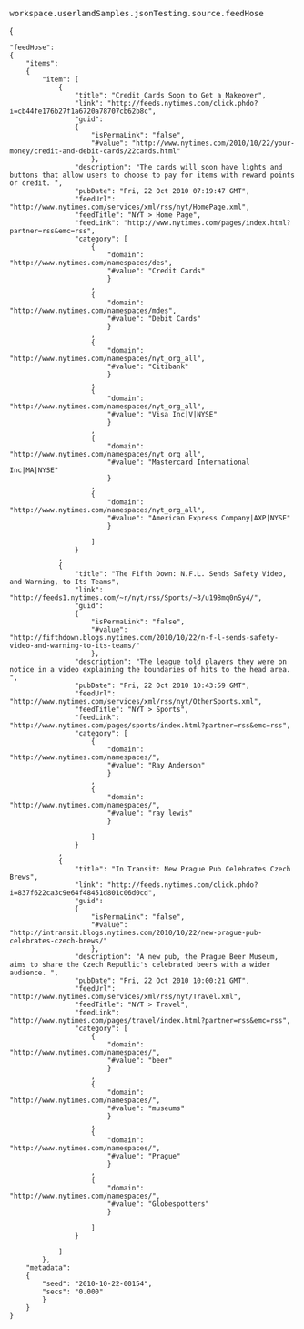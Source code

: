 ### 
<pre>
workspace.userlandSamples.jsonTesting.source.feedHose
</pre>{	"feedHose":	{		"items":		{			"item": [				{					"title": "Credit Cards Soon to Get a Makeover",					"link": "http://feeds.nytimes.com/click.phdo?i=cb44fe176b27f1a6720a78707cb62b8c",					"guid":					{						"isPermaLink": "false",						"#value": "http://www.nytimes.com/2010/10/22/your-money/credit-and-debit-cards/22cards.html"						},					"description": "The cards will soon have lights and buttons that allow users to choose to pay for items with reward points or credit. ",					"pubDate": "Fri, 22 Oct 2010 07:19:47 GMT",					"feedUrl": "http://www.nytimes.com/services/xml/rss/nyt/HomePage.xml",					"feedTitle": "NYT > Home Page",					"feedLink": "http://www.nytimes.com/pages/index.html?partner=rss&emc=rss",					"category": [						{							"domain": "http://www.nytimes.com/namespaces/des",							"#value": "Credit Cards"							}						,						{							"domain": "http://www.nytimes.com/namespaces/mdes",							"#value": "Debit Cards"							}						,						{							"domain": "http://www.nytimes.com/namespaces/nyt_org_all",							"#value": "Citibank"							}						,						{							"domain": "http://www.nytimes.com/namespaces/nyt_org_all",							"#value": "Visa Inc|V|NYSE"							}						,						{							"domain": "http://www.nytimes.com/namespaces/nyt_org_all",							"#value": "Mastercard International Inc|MA|NYSE"							}						,						{							"domain": "http://www.nytimes.com/namespaces/nyt_org_all",							"#value": "American Express Company|AXP|NYSE"							}												]					}				,				{					"title": "The Fifth Down: N.F.L. Sends Safety Video, and Warning, to Its Teams",					"link": "http://feeds1.nytimes.com/~r/nyt/rss/Sports/~3/u198mq0nSy4/",					"guid":					{						"isPermaLink": "false",						"#value": "http://fifthdown.blogs.nytimes.com/2010/10/22/n-f-l-sends-safety-video-and-warning-to-its-teams/"						},					"description": "The league told players they were on notice in a video explaining the boundaries of hits to the head area. ",					"pubDate": "Fri, 22 Oct 2010 10:43:59 GMT",					"feedUrl": "http://www.nytimes.com/services/xml/rss/nyt/OtherSports.xml",					"feedTitle": "NYT > Sports",					"feedLink": "http://www.nytimes.com/pages/sports/index.html?partner=rss&emc=rss",					"category": [						{							"domain": "http://www.nytimes.com/namespaces/",							"#value": "Ray Anderson"							}						,						{							"domain": "http://www.nytimes.com/namespaces/",							"#value": "ray lewis"							}												]					}				,				{					"title": "In Transit: New Prague Pub Celebrates Czech Brews",					"link": "http://feeds.nytimes.com/click.phdo?i=837f622ca3c9e64f48451d801c06d0cd",					"guid":					{						"isPermaLink": "false",						"#value": "http://intransit.blogs.nytimes.com/2010/10/22/new-prague-pub-celebrates-czech-brews/"						},					"description": "A new pub, the Prague Beer Museum, aims to share the Czech Republic's celebrated beers with a wider audience. ",					"pubDate": "Fri, 22 Oct 2010 10:00:21 GMT",					"feedUrl": "http://www.nytimes.com/services/xml/rss/nyt/Travel.xml",					"feedTitle": "NYT > Travel",					"feedLink": "http://www.nytimes.com/pages/travel/index.html?partner=rss&emc=rss",					"category": [						{							"domain": "http://www.nytimes.com/namespaces/",							"#value": "beer"							}						,						{							"domain": "http://www.nytimes.com/namespaces/",							"#value": "museums"							}						,						{							"domain": "http://www.nytimes.com/namespaces/",							"#value": "Prague"							}						,						{							"domain": "http://www.nytimes.com/namespaces/",							"#value": "Globespotters"							}												]					}								]			},		"metadata":		{			"seed": "2010-10-22-00154",			"secs": "0.000"			}		}	}